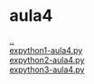 # aula4 
<a href='https://gabrielryanft.github.io/learning/cursoemvideo/python/exerciciospython' target='_self' rel='prev'>..</a><br/>
<a href='https://gabrielryanft.github.io/learning/cursoemvideo/python/exerciciospython/aula4/expython1-aula4.py' target='_blank' rel='next'>expython1-aula4.py</a><br/>
<a href='https://gabrielryanft.github.io/learning/cursoemvideo/python/exerciciospython/aula4/expython2-aula4.py' target='_blank' rel='next'>expython2-aula4.py</a><br/>
<a href='https://gabrielryanft.github.io/learning/cursoemvideo/python/exerciciospython/aula4/expython3-aula4.py' target='_blank' rel='next'>expython3-aula4.py</a><br/>
